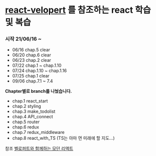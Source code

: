 # [react-velopert](https://react.vlpt.us/basic/) 를 참조하는 react 학습 및 복습

### 시작 21/06/16 ~

- 06/16 chap.5 clear
- 06/20 chap.6 clear
- 06/23 chap.2 clear
- 07/22 chap.1 ~ chap.1.10
- 07/24 chap.1.10 ~ chap.1.16
- 07/25 chap.1 clear
- 09/06 chap.7.1 ~ 7.4

**Chapter별로 branch를 나눴습니다.**

- chap.1 react_start
- chap.2 styling
- chap.3 make_todolist
- chap.4 API_connect
- chap.5 router
- chap.6 redux
- chap.7 redux_middleware
- chap.8 react_with_TS (TS는 아마 먼 미래에 할 지도...)

참조 [벨로퍼트와 함께하는 모던 리액트](https://react.vlpt.us/)
